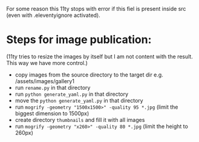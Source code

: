 For some reason this 11ty stops with error if this fiel is present inside src (even with .eleventyignore activated).

# Steps for image publication:

(11ty tries to resize the images by itself but I am not content with the result. This way we have more control.)


- copy images from the source directory to the target dir e.g. /assets/images/gallery1
- run `rename.py` in that directory
- run `python generate_yaml.py` in that directory
- move the `python generate_yaml.py` in that directory
- run `mogrify -geometry "1500x1500>" -quality 95 *.jpg` (limit the biggest dimension to 1500px)
- create directory `thumbnails` and fill it with all images
- run `mogrify -geometry "x260>" -quality 80 *.jpg` (limit the height to 260px)

